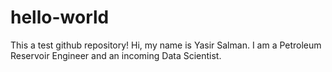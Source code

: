 # hello-world
This a test github repository!
Hi, my name is Yasir Salman. I am a Petroleum Reservoir Engineer and an incoming Data Scientist.
